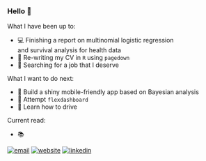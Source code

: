 ### Hello :rainbow: 


What I have been up to:

- :computer: Finishing a report on multinomial logistic regression
<br> and survival analysis for health data
- :gem: Re-writing my CV in ```R``` using ```pagedown```
- :money_with_wings: Searching for a job that I deserve

What I want to do next:

- :gem: Build a shiny mobile-friendly app based on Bayesian analysis
- :white_flower: Attempt ```flexdashboard```
- :blue_car: Learn how to drive

Current read:

- :books:


[![email](https://img.shields.io/badge/-contact-black?color=hotpink&style=for-the-badge&logo=Outlook&link=mailto:minh.chau@outlook.co.nz)](mailto:minh.chau@outlook.co.nz)
[![website](https://img.shields.io/badge/-website-black?color=hotpink&style=for-the-badge&link=minhchauvannguyen.github.io)](minhchauvannguyen.github.io)
[![linkedin](https://img.shields.io/badge/-linkedin-black?color=hotpink&style=for-the-badge&logo=linkedin&link=https://www.linkedin.com/in/minh-chau-van/)](https://www.linkedin.com/in/minh-chau-van/)
